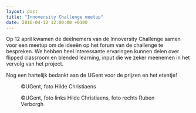 ```yaml
---
layout: post
title: "Innoversity Challenge meetup"
date: 2016-04-12 12:00:00 +0100
---
```

Op 12 april kwamen de deelnemers van de Innoversity Challenge samen voor een meetup om de ideeën op het forum van de challenge te bespreken.
We hebben heel interessante ervaringen kunnen delen over flipped classroom en blended learning, input die we zeker meenemen in het vervolg van het project.

Nog een hartelijk bedankt aan de UGent voor de prijzen en het etentje!

<figure>
  <img src="http://www.beeldbank.ugent.be/files/photos/.63684/h1600q85_Z2016_072_092.jpg" alt="">
  <figcaption>
    ©UGent, foto Hilde Christiaens
  </figcaption>
</figure>

<figure>
  <img src="https://github.com/OpenWebSlides/OpenWebSlides.github.io/blob/master/images/ICmeetupComposition.jpg?raw=true" alt="">
  <figcaption>
    ©UGent, foto links Hilde Christiaens, foto rechts Ruben Verborgh
  </figcaption>
</figure>